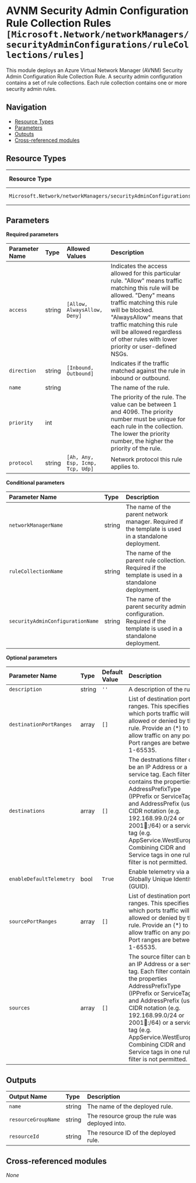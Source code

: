 # AVNM Security Admin Configuration Rule Collection Rules `[Microsoft.Network/networkManagers/securityAdminConfigurations/ruleCollections/rules]`

This module deploys an Azure Virtual Network Manager (AVNM) Security Admin Configuration Rule Collection Rule.
A security admin configuration contains a set of rule collections. Each rule collection contains one or more security admin rules.

## Navigation

- [Resource Types](#Resource-Types)
- [Parameters](#Parameters)
- [Outputs](#Outputs)
- [Cross-referenced modules](#Cross-referenced-modules)

## Resource Types

| Resource Type | API Version |
| :-- | :-- |
| `Microsoft.Network/networkManagers/securityAdminConfigurations/ruleCollections/rules` | [2022-07-01](https://learn.microsoft.com/en-us/azure/templates/Microsoft.Network/2022-07-01/networkManagers/securityAdminConfigurations/ruleCollections/rules) |

## Parameters

**Required parameters**

| Parameter Name | Type | Allowed Values | Description |
| :-- | :-- | :-- | :-- |
| `access` | string | `[Allow, AlwaysAllow, Deny]` | Indicates the access allowed for this particular rule. "Allow" means traffic matching this rule will be allowed. "Deny" means traffic matching this rule will be blocked. "AlwaysAllow" means that traffic matching this rule will be allowed regardless of other rules with lower priority or user-defined NSGs. |
| `direction` | string | `[Inbound, Outbound]` | Indicates if the traffic matched against the rule in inbound or outbound. |
| `name` | string |  | The name of the rule. |
| `priority` | int |  | The priority of the rule. The value can be between 1 and 4096. The priority number must be unique for each rule in the collection. The lower the priority number, the higher the priority of the rule. |
| `protocol` | string | `[Ah, Any, Esp, Icmp, Tcp, Udp]` | Network protocol this rule applies to. |

**Conditional parameters**

| Parameter Name | Type | Description |
| :-- | :-- | :-- |
| `networkManagerName` | string | The name of the parent network manager. Required if the template is used in a standalone deployment. |
| `ruleCollectionName` | string | The name of the parent rule collection. Required if the template is used in a standalone deployment. |
| `securityAdminConfigurationName` | string | The name of the parent security admin configuration. Required if the template is used in a standalone deployment. |

**Optional parameters**

| Parameter Name | Type | Default Value | Description |
| :-- | :-- | :-- | :-- |
| `description` | string | `''` | A description of the rule. |
| `destinationPortRanges` | array | `[]` | List of destination port ranges. This specifies on which ports traffic will be allowed or denied by this rule. Provide an (*) to allow traffic on any port. Port ranges are between 1-65535. |
| `destinations` | array | `[]` | The destnations filter can be an IP Address or a service tag. Each filter contains the properties AddressPrefixType (IPPrefix or ServiceTag) and AddressPrefix (using CIDR notation (e.g. 192.168.99.0/24 or 2001:1234::/64) or a service tag (e.g. AppService.WestEurope)). Combining CIDR and Service tags in one rule filter is not permitted. |
| `enableDefaultTelemetry` | bool | `True` | Enable telemetry via a Globally Unique Identifier (GUID). |
| `sourcePortRanges` | array | `[]` | List of destination port ranges. This specifies on which ports traffic will be allowed or denied by this rule. Provide an (*) to allow traffic on any port. Port ranges are between 1-65535. |
| `sources` | array | `[]` | The source filter can be an IP Address or a service tag. Each filter contains the properties AddressPrefixType (IPPrefix or ServiceTag) and AddressPrefix (using CIDR notation (e.g. 192.168.99.0/24 or 2001:1234::/64) or a service tag (e.g. AppService.WestEurope)). Combining CIDR and Service tags in one rule filter is not permitted. |


## Outputs

| Output Name | Type | Description |
| :-- | :-- | :-- |
| `name` | string | The name of the deployed rule. |
| `resourceGroupName` | string | The resource group the rule was deployed into. |
| `resourceId` | string | The resource ID of the deployed rule. |

## Cross-referenced modules

_None_
